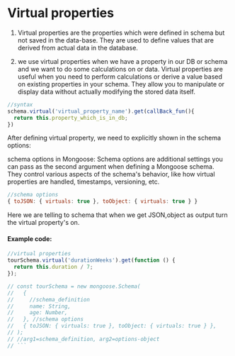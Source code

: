 # Virtual properties

1. Virtual properties are the properties which were defined in schema but not saved in the data-base.
   They are used to define values that are derived from actual data in the database.

2. we use virtual properties when we have a property in our DB or schema and we want to do some calculations on or data.
   Virtual properties are useful when you need to perform calculations or derive a value based on existing properties in your schema. They allow you to manipulate or display data without actually modifying the stored data itself.

```js
//syntax
schema.virtual('virtual_property_name').get(callBack_fun(){
  return this.property_which_is_in_db;
})
```

After defining virtual property, we need to explicitly shown in the schema options:

schema options in Mongoose: Schema options are additional settings you can pass as the second argument when defining a Mongoose schema. They control various aspects of the schema's behavior, like how virtual properties are handled, timestamps, versioning, etc.

```js
//schema options
{ toJSON: { virtuals: true }, toObject: { virtuals: true } }
```

Here we are telling to schema that when we get JSON,object as output turn the virtual property's on.

#### Example code:

```js
//virtual properties
tourSchema.virtual('durationWeeks').get(function () {
  return this.duration / 7;
});
```

````js
// const tourSchema = new mongoose.Schema(
//   {
//     //schema_definition
//     name: String,
//     age: Number,
//   }, //schema options
//   { toJSON: { virtuals: true }, toObject: { virtuals: true } },
// );
// //arg1=schema_definition, arg2=options-object
// ```
````

